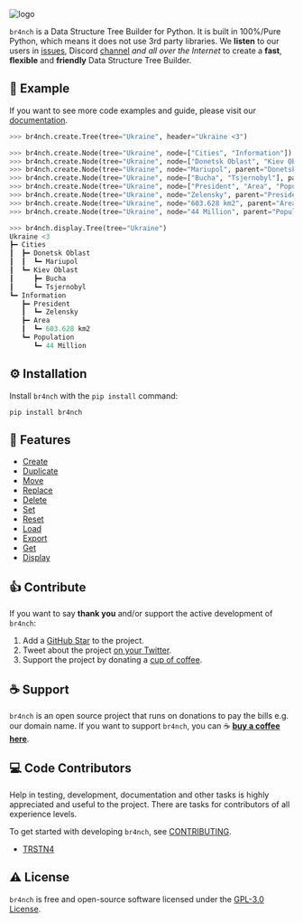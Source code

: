 ![logo](https://raw.githubusercontent.com/TRSTN4/br4nch/2.0/assets/images/logo_2.0.png)

`br4nch` is a Data Structure Tree Builder for Python. It is built in 100%/Pure Python, which means it does not use 3rd party libraries. We **listen** to our users in [issues](https://github.com/TRSTN4/br4nch/issues), Discord [channel](https://discord.gg/gKASxGEEUC) *and all over the Internet* to create a **fast**, **flexible** and **friendly** Data Structure Tree Builder.

## 👀 Example

If you want to see more code examples and guide, please visit our [documentation](https://docs.br4nch.com).

```python
>>> br4nch.create.Tree(tree="Ukraine", header="Ukraine <3")

>>> br4nch.create.Node(tree="Ukraine", node=["Cities", "Information"])
>>> br4nch.create.Node(tree="Ukraine", node=["Donetsk Oblast", "Kiev Oblast"], parent="Cities")
>>> br4nch.create.Node(tree="Ukraine", node="Mariupol", parent="Donetsk")
>>> br4nch.create.Node(tree="Ukraine", node=["Bucha", "Tsjernobyl"], parent="Kiev")
>>> br4nch.create.Node(tree="Ukraine", node=["President", "Area", "Population"], parent="Information")
>>> br4nch.create.Node(tree="Ukraine", node="Zelensky", parent="President")
>>> br4nch.create.Node(tree="Ukraine", node="603.628 km2", parent="Area")
>>> br4nch.create.Node(tree="Ukraine", node="44 Million", parent="Population")

>>> br4nch.display.Tree(tree="Ukraine")
Ukraine <3
┣━ Cities
┃  ┣━ Donetsk Oblast
┃  ┃  ┗━ Mariupol
┃  ┗━ Kiev Oblast
┃     ┣━ Bucha
┃     ┗━ Tsjernobyl
┗━ Information
   ┣━ President
   ┃  ┗━ Zelensky
   ┣━ Area
   ┃  ┗━ 603.628 km2
   ┗━ Population
      ┗━ 44 Million
```

## ⚙️ Installation

Install `br4nch` with the `pip install` command:

```
pip install br4nch
```

## 🎯 Features

- [Create](https://docs.br4nch.com/functions/create)
- [Duplicate](https://docs.br4nch.com/functions/duplicate)
- [Move](https://docs.br4nch.com/functions/move)
- [Replace](https://docs.br4nch.com/functions/replace)
- [Delete](https://docs.br4nch.com/functions/delete)
- [Set](https://docs.br4nch.com/functions/set)
- [Reset](https://docs.br4nch.com/functions/reset)
- [Load](https://docs.br4nch.com/functions/load)
- [Export](https://docs.br4nch.com/functions/export)
- [Get](https://docs.br4nch.com/functions/get)
- [Display](https://docs.br4nch.com/functions/display)

## 👍 Contribute

If you want to say **thank you** and/or support the active development of `br4nch`:

1. Add a [GitHub Star](https://github.com/TRSTN4/br4nch/stargazers) to the project.
2. Tweet about the project [on your Twitter](https://twitter.com/intent/tweet?text=br4nch%3A%20Data%20Structure%20Tree%20Builder%20for%20Python.%20br4nch%20is%20built%20on%20pure%20%23python.%20That%20means%20that%20it%20does%20not%20require%20any%20other%20libary.%20Its%20designed%20to%20ease%20things%20up%20for%20fast%20data%20structure%20development%F0%9F%9A%80%20https%3A%2F%2Fgithub.com%2FTRSTN4%2Fbr4nch%20%20).
3. Support the project by donating a [cup of coffee](https://www.buymeacoffee.com/TRSTN4).

## ☕ Support

`br4nch` is an open source project that runs on donations to pay the bills e.g. our domain name. If you want to support `br4nch`, you can ☕ [**buy a coffee here**](https://www.buymeacoffee.com/TRSTN4).

##  ‍💻 Code Contributors

Help in testing, development, documentation and other tasks is highly appreciated and useful to the project. There are tasks for contributors of all experience levels. 

To get started with developing `br4nch`, see [CONTRIBUTING](https://github.com/TRSTN4/br4nch/blob/release/CONTRIBUTING.md).

- [TRSTN4](https://github.com/TRSTN4)

## ⚠️ License

`br4nch` is free and open-source software licensed under the [GPL-3.0 License](https://github.com/TRSTN4/br4nch/blob/release/LICENSE).
